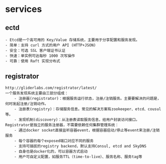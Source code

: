 # services
## ectd
	- Etcd是一个高可用的 Key/Value 存储系统，主要用于分享配置和服务发现。
	- 简单：支持 curl 方式的用户 API (HTTP+JSON)
	- 安全：可选 SSL 客户端证书认证
	- 快速：单实例可达每秒 1000 次写操作
	- 可靠：使用 Raft 实现分布式
## registrator
	http://gliderlabs.com/registrator/latest/
	一个服务发现系统主要由三部分组成：
		- 注册器(registrator)：根据服务运行状态，注册/注销服务。主要要解决的问题是，何时发起注册/注销动作。
		- 注册表(registry)：存储服务信息。常见的解决方案有zookeeper、etcd、cousul等。
		- 发现机制(discovery)：从注册表读取服务信息，给用户封装访问接口。
	Registrator是独立的服务注册器，不需要依赖任何集群管理系统：
		- 通过docker socket直接监听容器event，根据容器启动/停止等event来注册/注销服务
		- 每个容器的每个exposed端口对应不同的服务
		- 支持可插拔的registry backend，默认支持Consul, etcd and SkyDNS
		- 自身也是docker化的，可以容器方式启动
		- 用户可自定义配置，如服务TTL（time-to-live）、服务名称、服务tag等
